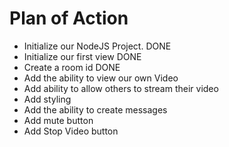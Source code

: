 # Plan of Action

- Initialize our NodeJS Project. DONE
- Initialize our first view DONE
- Create a room id DONE
- Add the ability to view our own Video
- Add ability to allow others to stream their video
- Add styling
- Add the ability to create messages
- Add mute button
- Add Stop Video button
